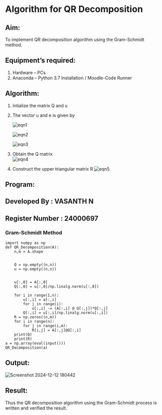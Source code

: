 # Algorithm for QR Decomposition
## Aim:
To implement QR decomposition algorithm using the Gram-Schmidt method.
## Equipment’s required:
1.	Hardware – PCs
2.	Anaconda – Python 3.7 Installation / Moodle-Code Runner
## Algorithm:
1.	Intialize the matrix Q and u
2.	The vector u and e is given by

    ![eqn1](./ex4.jpg)

    ![eqn2](./ex6.jpg)

    ![eqn3](./ex3.jpg)

3.	Obtain the Q matrix   
    ![eqn4](./ex1.jpg)
4.	Construct the upper triangular matrix R
    ![eqn5](./ex2.jpg)



## Program:
## Developed By : VASANTH N
## Register Number : 24000697
### Gram-Schmidt Method

    import numpy as np
    def QR_Decomposition(A):
        n,m = A.shape
        
        
        Q = np.empty((n,n))
        u = np.empty((n,n))
        
        
        u[:,0] = A[:,0]
        Q[:,0] = u[:,0]/np.linalg.norm(u[:,0])
        
        for i in range(1,n):
            u[:,i] = a[:,i]
            for j in range(i):
                u[:,i] -= (A[:,i] @ Q[:,j])*Q[:,j]
            Q[:,i] = u[:,i]/np.linalg.norm(u[:,i])
        R = np.zeros((n,m))
        for i in range(n):
            for j in range(i,m):
                R[i,j] = A[:,j]@Q[:,i]
        print(Q)
        print(R)
    a = np.array(eval(input()))
    QR_Decomposition(a) 

## Output:
![Screenshot 2024-12-12 180442](https://github.com/user-attachments/assets/3f38ce8d-d6f4-4cc5-9ad4-866a169f9b45)


## Result:
Thus the QR decomposition algorithm using the Gram-Schmidt process is written and verified the result.
